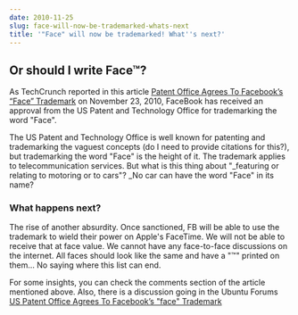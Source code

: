```yaml
---
date: 2010-11-25
slug: face-will-now-be-trademarked-whats-next
title: '"Face" will now be trademarked! What''s next?'
---
```


## Or should I write Face™?


As TechCrunch reported in this article [Patent Office Agrees To Facebook’s “Face” Trademark](http://techcrunch.com/2010/11/23/patent-office-agrees-to-facebooks-face-trademark/) on November 23, 2010, FaceBook has received an approval from the US Patent and Technology Office for trademarking the word "Face".

The US Patent and Technology Office is well known for patenting and trademarking the vaguest concepts (do I need to provide citations for this?), but trademarking the word "Face" is the height of it. The trademark applies to telecommunication services. But what is this thing about "_featuring or relating to motoring or to cars"? _No car can have the word "Face" in its name?



### What happens next?

The rise of another absurdity. Once sanctioned, FB will be able to use the trademark to wield their power on Apple's FaceTime. We will not be able to receive that at face value. We cannot have any face-to-face discussions on the internet. All faces should look like the same and have a "™" printed on them… No saying where this list can end.

For some insights, you can check the comments section of the article mentioned above. Also, there is a discussion going in the Ubuntu Forums [US Patent Office Agrees To Facebook’s "face" Trademark](http://ubuntuforums.org/showthread.php?t=1629969)
